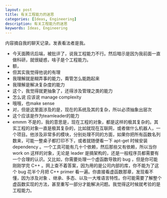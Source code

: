 ```yaml
---
layout: post
title: 有关工程能力的迷思
categories: [Ideas, Engineering]
description: 有关工程能力的迷思
keywords: Ideas, Engineering
---
```

内容摘自我的聊天记录。发表看法者是我。

- 今天面腾讯后端，被批评了，说我工程能力不行。然后暗示是因为我前面一直做科研，就很疑惑，啥子是个工程能力。
- 额，
- 但其实我觉得他说的有理
- 我理解就是糊弄事的能力，甭管怎么能跑起来
- 我理解是解决复杂度的能力
- 这个，我觉得就更抽象了，还得涉及管理之类的能力
- 怎么说 应该说 manage complexity
- 哦哦，也make sense
- 对，但是这里面涉及的是，现在的系统及其的复杂，所以必须抽象出层次
- 这个应该是作为teamleader的能力
- emmm 不是的，我的意思是，现在工程的对象，都是这样的极其复杂的。其实工程的对象一直是极其复杂的，比如就现在互联网，或者做什么机器人，一个项目。他涉及非常多的模块，分别处理不同的方面，如果你把所有函数名列数来，可能一整桌子都打印不下，或者就随便看一下 apt-get 时候安装 dependency 。一个工具可能有几十个依赖，然后那些又有依赖，所以当你 work on 这样的对象，无论是 leader 是搞架构的，还是一般程序员都需要有一个合理的认识。又比如，你需要处理一个虚函数导致的 bug ，但是你可能刚刚学完 C++ 。网上查不着答案，因为用的是公司内部的库，你不能为了这个 bug 花半个月把 C++ primer 看一遍。你直接看虚函数那章，发现看不懂，因为涉及对象 、继承、多态、以及一大堆语言特性。你可能需要了解整个虚函数实现的方法，甚至重写一部分才能解决问题。我觉得这时候就考验的是工程能力。
